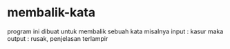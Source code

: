 # membalik-kata
program ini dibuat untuk membalik sebuah kata misalnya input : kasur maka output : rusak, penjelasan terlampir
